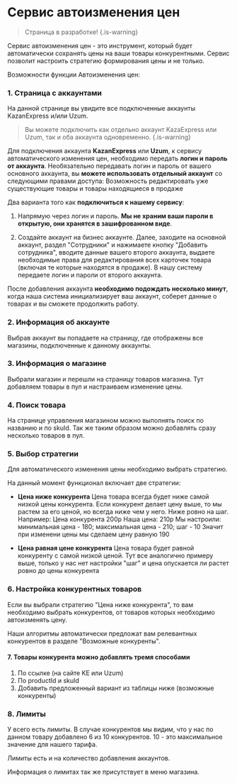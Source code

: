 # Сервис автоизменения цен

> Страница в разработке!
{.is-warning}

Сервис автоизменения цен - это инструмент, который будет автоматически сохранять цены на ваши товары конкурентными. Сервис позволит настроить стратегию формирования цены и не только.

Возможности функции Автоизменения цен:

### 1. Страница с аккаунтами

На данной странице вы увидите все подключенные аккаунты KazanExpress и/или Uzum.

> Вы можете подключить как отдельно аккаунт KazaExpress или Uzum, так и оба аккаунта одновременно.
{.is-warning}

Для подключения аккаунта **KazanExpress** или **Uzum**, к сервису автоматического изменения цен, необходимо передать **логин и пароль от аккаунта**. Необязательно передавать логин и пароль от вашего основного аккаунта, вы **можете использовать отдельный аккаунт** со следующими правами доступа: Возможность редактировать уже существующие товары и товары находящиеся в продаже

Два варианта того как **подключиться к нашему сервису**:

1. Напрямую через логин и пароль. **Мы не храним ваши пароли в открытую, они хранятся в зашифрованном виде**.

2. Создайте аккаунт на бизнес аккаунте. Далее, заходите на основной аккаунт, раздел "Сотрудники" и нажимаете кнопку "Добавить сотрудника", вводите данные вашего второго аккаунта, выдаете необходимые права для редактирования всех карточек товара (включая те которые находятся в продаже). В нашу систему передаете логин и пароли от второго аккаунта.

После добавления аккаунта **необходимо подождать несколько минут**, когда наша система инициализирует ваш аккаунт, соберет данные о товарах и вы сможете продолжить работу.

[//]: # (![1._accounts.jpg]&#40;/repricer/1._accounts.jpg&#41;{.align-center})

### 2. Информация об аккаунте

Выбрав аккаунт вы попадаете на страницу, где отображены все магазины, подключенные к данному аккаунты.

[//]: # (![2._choose-accounts.jpg]&#40;/repricer/2._choose-accounts.jpg&#41;{.align-center})

### 3. Информация о магазине

Выбрали магазин и перешли на страницу товаров магазина. Тут добавляем товары в пул и настраиваем изменение цены.

[//]: # (![3._shops.jpg]&#40;/repricer/3._shops.jpg&#41;{.align-center})

### 4. Поиск товара

На странице управления магазином можно выполнять поиск по названию и по skuId.
Так же таким образом можно добавлять сразу несколько товаров в пул.

[//]: # (![4._search.jpg]&#40;/repricer/4._search.jpg&#41;{.align-center})

### 5. Выбор стратегии

Для автоматического изменения цены необходимо выбрать стратегию.

На данный момент функционал включает две стратегии:
- **Цена ниже конкурента**
  Цена товара всегда будет ниже самой низкой цены конкурента. Если конкурент делает цену выше, то мы растем за его ценой, но всегда ниже чем у него. Ниже ровно на шаг. Например:
  Цена конкурента 200р
  Наша цена: 210р
  Мы настроили: минимальная цена - 180; максимальная цена - 210; шаг - 10
  Значит при изменени цены мы сделаем цену равную 190

- **Цена равная цене конкурента**
  Цена товара будет равной конкуренту с самой низкой ценой. Тут все аналогично примеру выше, только у нас нет настройки "шаг" и цена опускается ли растет ровно до цены конкурента

[//]: # (![5._strategy.jpg]&#40;/repricer/5._strategy.jpg&#41;{.align-center})

### 6. Настройка конкурентных товаров

Если вы выбрали стратегию "Цена ниже конкурента", то вам необходимо выбрать конкурентов, от товаров которых необходимо автоизменять цену.

Наши алгоритмы автоматически предложат вам релевантных конкурентов в разделе "Возможные конкуренты".

[//]: # (![6._property-product.jpg]&#40;/repricer/6._property-product.jpg&#41;{.align-center})
[//]: # (![7._competitors.jpg]&#40;/repricer/7._competitors.jpg&#41;{.align-center})

#### 7. Товары конкурента можно добавлять тремя способами

1. По ссылке (на сайте KE или Uzum)
2. По productId и skuId
3. Добавить предложенный вариант из таблицы ниже (возможные конкуренты)

[//]: # (![8._add-competitors.jpg]&#40;/repricer/8._add-competitors.jpg&#41;{.align-center})

### 8. Лимиты

У всего есть лимиты.
В случае конкурентов мы видим, что у нас по данном товару добавлено 6 из 10 конкурентов. 10 - это максимальное значение для нашего тарифа.

Лимиты есть и на количество добавления аккаунтов.

Информация о лимитах так же присутствует в меню магазина.

[//]: # (![11._limit-competitors-3.jpg]&#40;/repricer/11._limit-competitors-3.jpg&#41;{.align-center})
[//]: # (![10._limit-competitors-2.jpg]&#40;/repricer/10._limit-competitors-2.jpg&#41;{.align-center})
[//]: # (![9._limit-competitors.jpg]&#40;/repricer/9._limit-competitors.jpg&#41;{.align-center})

